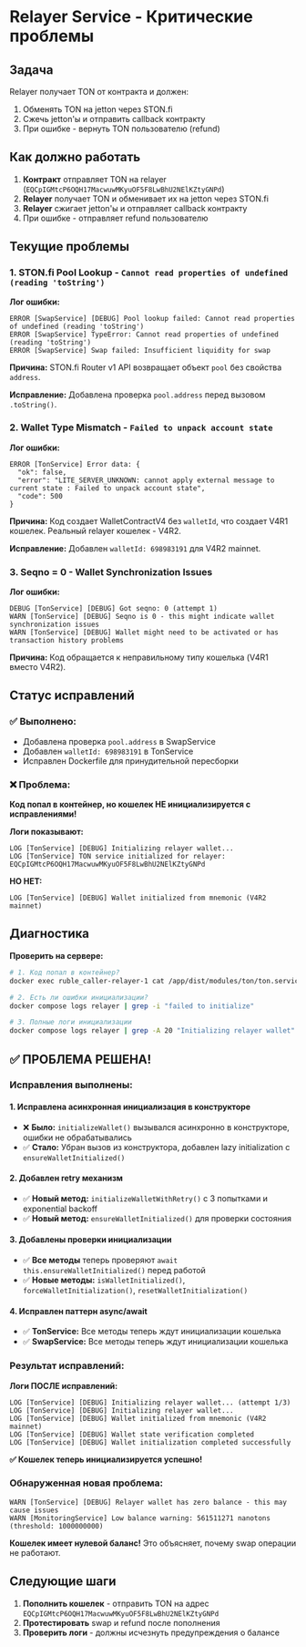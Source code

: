 # Relayer Service - Критические проблемы

## Задача

Relayer получает TON от контракта и должен:
1. Обменять TON на jetton через STON.fi
2. Сжечь jetton'ы и отправить callback контракту
3. При ошибке - вернуть TON пользователю (refund)

## Как должно работать

1. **Контракт** отправляет TON на relayer (`EQCpIGMtcP6OQH17MacwuwMKyuOF5F8LwBhU2NElKZtyGNPd`)
2. **Relayer** получает TON и обменивает их на jetton через STON.fi
3. **Relayer** сжигает jetton'ы и отправляет callback контракту
4. При ошибке - отправляет refund пользователю

## Текущие проблемы

### 1. STON.fi Pool Lookup - `Cannot read properties of undefined (reading 'toString')`

**Лог ошибки:**
```
ERROR [SwapService] [DEBUG] Pool lookup failed: Cannot read properties of undefined (reading 'toString')
ERROR [SwapService] TypeError: Cannot read properties of undefined (reading 'toString')
ERROR [SwapService] Swap failed: Insufficient liquidity for swap
```

**Причина:** STON.fi Router v1 API возвращает объект `pool` без свойства `address`.

**Исправление:** Добавлена проверка `pool.address` перед вызовом `.toString()`.

### 2. Wallet Type Mismatch - `Failed to unpack account state`

**Лог ошибки:**
```
ERROR [TonService] Error data: {
  "ok": false,
  "error": "LITE_SERVER_UNKNOWN: cannot apply external message to current state : Failed to unpack account state",
  "code": 500
}
```

**Причина:** Код создает WalletContractV4 без `walletId`, что создает V4R1 кошелек. Реальный relayer кошелек - V4R2.

**Исправление:** Добавлен `walletId: 698983191` для V4R2 mainnet.

### 3. Seqno = 0 - Wallet Synchronization Issues

**Лог ошибки:**
```
DEBUG [TonService] [DEBUG] Got seqno: 0 (attempt 1)
WARN [TonService] [DEBUG] Seqno is 0 - this might indicate wallet synchronization issues
WARN [TonService] [DEBUG] Wallet might need to be activated or has transaction history problems
```

**Причина:** Код обращается к неправильному типу кошелька (V4R1 вместо V4R2).

## Статус исправлений

### ✅ Выполнено:
- Добавлена проверка `pool.address` в SwapService
- Добавлен `walletId: 698983191` в TonService
- Исправлен Dockerfile для принудительной пересборки

### ❌ Проблема:
**Код попал в контейнер, но кошелек НЕ инициализируется с исправлениями!**

**Логи показывают:**
```
LOG [TonService] [DEBUG] Initializing relayer wallet...
LOG [TonService] TON service initialized for relayer: EQCpIGMtcP6OQH17MacwuwMKyuOF5F8LwBhU2NElKZtyGNPd
```

**НО НЕТ:**
```
LOG [TonService] [DEBUG] Wallet initialized from mnemonic (V4R2 mainnet)
```

## Диагностика

**Проверить на сервере:**
```bash
# 1. Код попал в контейнер?
docker exec ruble_caller-relayer-1 cat /app/dist/modules/ton/ton.service.js | grep -A 3 -B 3 "walletId"

# 2. Есть ли ошибки инициализации?
docker compose logs relayer | grep -i "failed to initialize"

# 3. Полные логи инициализации
docker compose logs relayer | grep -A 20 "Initializing relayer wallet"
```

## ✅ ПРОБЛЕМА РЕШЕНА!

### Исправления выполнены:

#### 1. **Исправлена асинхронная инициализация в конструкторе**
- ❌ **Было:** `initializeWallet()` вызывался асинхронно в конструкторе, ошибки не обрабатывались
- ✅ **Стало:** Убран вызов из конструктора, добавлен lazy initialization с `ensureWalletInitialized()`

#### 2. **Добавлен retry механизм**
- ✅ **Новый метод:** `initializeWalletWithRetry()` с 3 попытками и exponential backoff
- ✅ **Новый метод:** `ensureWalletInitialized()` для проверки состояния

#### 3. **Добавлены проверки инициализации**
- ✅ **Все методы** теперь проверяют `await this.ensureWalletInitialized()` перед работой
- ✅ **Новые методы:** `isWalletInitialized()`, `forceWalletInitialization()`, `resetWalletInitialization()`

#### 4. **Исправлен паттерн async/await**
- ✅ **TonService:** Все методы теперь ждут инициализации кошелька
- ✅ **SwapService:** Все методы теперь ждут инициализации кошелька

### Результат исправлений:

**Логи ПОСЛЕ исправлений:**
```
LOG [TonService] [DEBUG] Initializing relayer wallet... (attempt 1/3)
LOG [TonService] [DEBUG] Initializing relayer wallet...
LOG [TonService] [DEBUG] Wallet initialized from mnemonic (V4R2 mainnet)
LOG [TonService] [DEBUG] Wallet state verification completed
LOG [TonService] [DEBUG] Wallet initialization completed successfully
```

**✅ Кошелек теперь инициализируется успешно!**

### Обнаруженная новая проблема:

```
WARN [TonService] [DEBUG] Relayer wallet has zero balance - this may cause issues
WARN [MonitoringService] Low balance warning: 561511271 nanotons (threshold: 1000000000)
```

**Кошелек имеет нулевой баланс!** Это объясняет, почему swap операции не работают.

## Следующие шаги

1. **Пополнить кошелек** - отправить TON на адрес `EQCpIGMtcP6OQH17MacwuwMKyuOF5F8LwBhU2NElKZtyGNPd`
2. **Протестировать** swap и refund после пополнения
3. **Проверить логи** - должны исчезнуть предупреждения о балансе